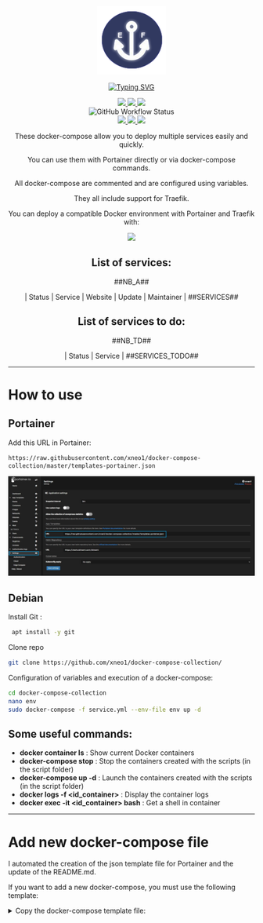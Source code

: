 <p align="center">
  <a href="https://github.com/xneo1">
    <img src="https://raw.githubusercontent.com/xneo1/docker-compose-collection/master/img/Anchor2.png" width="140px" alt="xneo1" />
  </a>
</p>

<p align="center">
  <a href="https://git.io/typing-svg"><img src="https://readme-typing-svg.herokuapp.com?font=MuseoModerno&size=22&duration=3000&pause=500&multiline=true&width=435&lines=Docker+Container+Collection;for+Portainer+%26+Traefik" alt="Typing SVG" /></a>
</p>

<p align="center">
    <a href="https://github.com/xneo1/docker-compose-collection#list-of-services-availables"><img src="https://img.shields.io/badge/List_of_services-%2341454A.svg?style=for-the-badge&logo=target&logoColor=white"> </a>
    <a href="https://github.com/xneo1/docker-compose-collection#utilisation"><img src="https://img.shields.io/badge/How_to_use-%2341454A.svg?style=for-the-badge&logo=target&logoColor=white"> </a>
    <a href="https://github.com/xneo1/docker-compose-collection#add-new-docker-compose-file"><img src="https://img.shields.io/badge/Add_new_service-%2341454A.svg?style=for-the-badge&logo=target&logoColor=white"> </a>
    <br />
    <img alt="GitHub Workflow Status" src="https://img.shields.io/github/workflow/status/xneo1/docker-compose-collection/CI?label=Files%20generating&logo=files&logoColor=white&style=for-the-badge">
    <br />
    <a href="https://www.docker.com/"><img src="https://img.shields.io/badge/docker-%232496ED.svg?style=for-the-badge&logo=docker&logoColor=white"> </a>
    <a href="https://www.portainer.io/"><img src="https://img.shields.io/badge/portainer-%2313BEF9.svg?style=for-the-badge&logo=portainer&logoColor=white"> </a>
    <a href="https://traefik.io/traefik/"><img src="https://img.shields.io/badge/traefik_proxy-%231F93B1.svg?style=for-the-badge&logo=traefikmesh&logoColor=white"> </a>
    <br />
</p>

<div align="center">
These docker-compose allow you to deploy multiple services easily and quickly.

You can use them with Portainer directly or via docker-compose commands.

All docker-compose are commented and are configured using variables.

They all include support for Traefik.

You can deploy a compatible Docker environment with Portainer and Traefik with:
<p align="center">
  <a href="https://github.com/xneo1/docker-environment"><img src="https://img.shields.io/badge/docker_environment-%2300B8FC.svg?style=for-the-badge&logo=github&logoColor=white"></a>
</p>


## List of services:
##NB_A##

| Status | Service | Website | Update | Maintainer |
##SERVICES##

## List of services to do:
##NB_TD##

| Status | Service |
##SERVICES_TODO##

</div>

---
# How to use
## Portainer
Add this URL in Portainer:
```
https://raw.githubusercontent.com/xneo1/docker-compose-collection/master/templates-portainer.json
```

![PORTAINER](https://github.com/xneo1/docker-compose-collection/blob/master/img/xneo1-docker-compose-collection2.jpg)

## Debian
Install Git :
```bash
 apt install -y git
```

Clone repo
```bash
git clone https://github.com/xneo1/docker-compose-collection/
```


Configuration of variables and execution of a docker-compose:
```bash
cd docker-compose-collection
nano env
sudo docker-compose -f service.yml --env-file env up -d
```
## Some useful commands:

-   **docker container ls** : Show current Docker containers
-   **docker-compose stop** : Stop the containers created with the scripts (in the script folder)
- **docker-compose up -d** : Launch the containers created with the scripts (in the script folder)
-   **docker logs -f <id_container>** : Display the container logs
-   **docker exec -it <id_container> bash** : Get a shell in container

---
# Add new docker-compose file

I automated the creation of the json template file for Portainer and the update of the README.md.

If you want to add a new docker-compose, you must use the following template:
<details>
<summary>Copy the docker-compose template file:</summary>  
  
  
```yaml
# Maintainer: Vagelis Fragkos (xneo1)
# Update: 2022-08-02

#& type: 3
#& title: Hastebin
#& description: Share your code easily
#& note: Website: <a href='https://hastebin.com/about.md' target='_blank' rel='noopener'>Hastebin.com</a>
#& categories: SelfHosted, xneo1
#& platform: linux
#& logo: https://progsoft.net/images/hastebin-icon-b45e3f5695d3f577b2630648bd00584195822e3d.png

#% SERVICE: Name of the service (No spaces or points) [hastebin]
#% DATA_LOCATION: Data location (Example: /apps/service) [/portainer/Files/AppData/Config]
#% URL: Service URL (Example: service.com)
#% NETWORK: Your Traefik network (Example: proxy) [proxy]

# Work with Portainer
version: "2"
services:
  # Hastebin : https://hastebin.com/about.md
  hastebin:
    image: rlister/hastebin:latest
    container_name: $SERVICE
    restart: always
    environment:
      STORAGE_TYPE: file
    volumes:
      - $DATA_LOCATION/$SERVICE/data:/data
    healthcheck:
      test: wget -s 'http://localhost:7777'
      interval: 1m
      timeout: 30s
      retries: 3
    networks:
      - default
    labels:
      - "autoupdate=monitor" # https://github.com/xneo1/container-updater
      - "traefik.enable=true"
      - "traefik.http.routers.$SERVICE.entrypoints=https"
      - "traefik.http.routers.$SERVICE.rule=Host(`$URL`)"
      - "traefik.http.routers.$SERVICE.tls=true"
      - "traefik.http.routers.$SERVICE.tls.certresolver=http"
      - "traefik.docker.network=$NETWORK"

networks:
  default:
    external:
      name: $NETWORK
```
  
</details>
